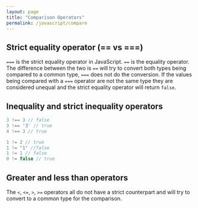 ```yaml
---
layout: page
title: "Comparison Operators"
permalink: /javascript/compare
---
```


## Strict equality operator (== vs ===)

`===` is the strict equality operator in JavaScript.  `==` is the equality operator.  The difference between the two is `==` will try to convert both types being compared to a common type, `===` does not do the conversion.  If the values being compared with a `===` operator are not the same type they are considered unequal and the strict equality operator will return `false`.

## Inequality and strict inequality operators

```javascript
3 !== 3 // false
3 !== '3' // true
4 !== 3 // true

1 != 2 // true
1 != "1" //false
1 != 1 // false
0 != false // true
```

## Greater and less than operators

The `<`, `<=`, `>`, `>=` operators all do not have a strict counterpart and will try to convert to a common type for the comparison.
